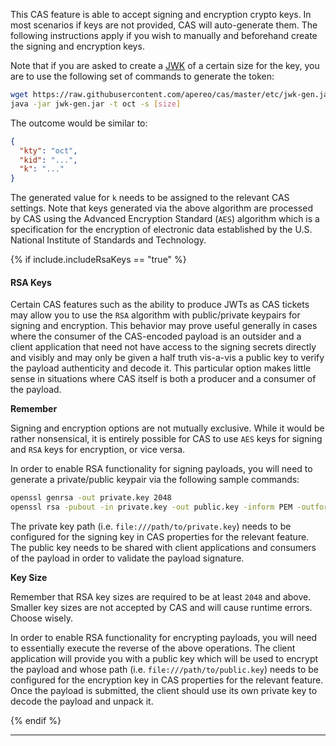 
<p/>

This CAS feature is able to accept signing and encryption crypto keys. In most scenarios if keys are not provided, CAS will
auto-generate them. The following instructions apply if you wish to manually and beforehand create the signing and encryption keys.

Note that if you are asked to create a <a href="https://tools.ietf.org/html/rfc7517">JWK</a> of a certain size for the key, you are to use
the following set of commands to generate the token:

```bash
wget https://raw.githubusercontent.com/apereo/cas/master/etc/jwk-gen.jar
java -jar jwk-gen.jar -t oct -s [size]
```


The outcome would be similar to:

```json
{
  "kty": "oct",
  "kid": "...",
  "k": "..."
}
```

The generated value for `k` needs to be assigned to the relevant CAS settings. Note that keys generated via
the above algorithm are processed by CAS using the Advanced Encryption Standard (`AES`) algorithm which is a
specification for the encryption of electronic data established by the U.S. National Institute of Standards and Technology.

{% if include.includeRsaKeys == "true" %}

#### RSA Keys

Certain CAS features such as the ability to produce JWTs as CAS tickets
may allow you to use the `RSA` algorithm with public/private keypairs for signing and encryption. This
behavior may prove useful generally in cases where the consumer of the CAS-encoded payload is an
outsider and a client application that need not have access to the signing secrets directly and
visibly and may only be given a half truth vis-a-vis a public key to verify the payload authenticity
and decode it. This particular option makes little sense in situations where CAS itself is both
a producer and a consumer of the payload.

<div class="alert alert-info mt-3"><strong>Remember</strong><p>Signing and encryption options are not 
mutually exclusive. While it would be rather nonsensical, it is entirely possible for CAS to 
use <code>AES</code> keys for signing and <code>RSA</code> keys for encryption, or vice versa.</p></div>

In order to enable RSA functionality for signing payloads, you will need to
generate a private/public keypair via the following sample commands:

```bash
openssl genrsa -out private.key 2048
openssl rsa -pubout -in private.key -out public.key -inform PEM -outform DER
```

The private key path (i.e. `file:///path/to/private.key`) needs to be configured for the
signing key in CAS properties for the relevant feature. The public key needs to be shared
with client applications and consumers of the payload in order to validate the payload signature.

<div class="alert alert-info mt-3"><strong>Key Size</strong><p>Remember that RSA key sizes 
are required to be at least <code>2048</code> and above. Smaller key sizes are not 
accepted by CAS and will cause runtime errors. Choose wisely.</p></div>

In order to enable RSA functionality for encrypting payloads, you will need to essentially
execute the reverse of the above operations. The client application will provide you with
a public key which will be used to encrypt the payload and whose path (i.e. `file:///path/to/public.key`)
needs to be configured for the encryption key in CAS properties for the relevant feature.
Once the payload is submitted, the client should use its own private key to decode the payload and unpack it.

{% endif %}

<hr>
